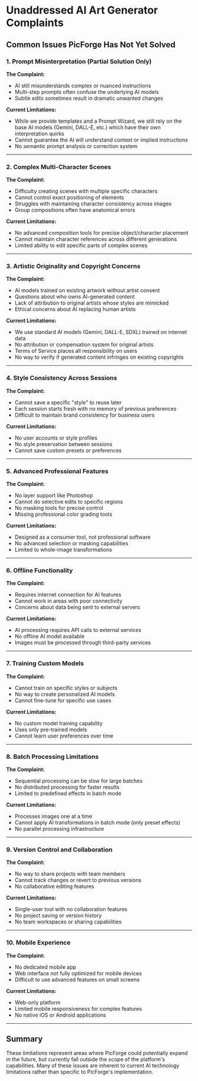 # Unaddressed AI Art Generator Complaints

## Common Issues PicForge Has Not Yet Solved

### 1. Prompt Misinterpretation (Partial Solution Only)
**The Complaint:**
- AI still misunderstands complex or nuanced instructions
- Multi-step prompts often confuse the underlying AI models
- Subtle edits sometimes result in dramatic unwanted changes

**Current Limitations:**
- While we provide templates and a Prompt Wizard, we still rely on the base AI models (Gemini, DALL-E, etc.) which have their own interpretation quirks
- Cannot guarantee the AI will understand context or implied instructions
- No semantic prompt analysis or correction system

---

### 2. Complex Multi-Character Scenes
**The Complaint:**
- Difficulty creating scenes with multiple specific characters
- Cannot control exact positioning of elements
- Struggles with maintaining character consistency across images
- Group compositions often have anatomical errors

**Current Limitations:**
- No advanced composition tools for precise object/character placement
- Cannot maintain character references across different generations
- Limited ability to edit specific parts of complex scenes

---

### 3. Artistic Originality and Copyright Concerns
**The Complaint:**
- AI models trained on existing artwork without artist consent
- Questions about who owns AI-generated content
- Lack of attribution to original artists whose styles are mimicked
- Ethical concerns about AI replacing human artists

**Current Limitations:**
- We use standard AI models (Gemini, DALL-E, SDXL) trained on internet data
- No attribution or compensation system for original artists
- Terms of Service places all responsibility on users
- No way to verify if generated content infringes on existing copyrights

---

### 4. Style Consistency Across Sessions
**The Complaint:**
- Cannot save a specific "style" to reuse later
- Each session starts fresh with no memory of previous preferences
- Difficult to maintain brand consistency for business users

**Current Limitations:**
- No user accounts or style profiles
- No style preservation between sessions
- Cannot save custom presets or preferences

---

### 5. Advanced Professional Features
**The Complaint:**
- No layer support like Photoshop
- Cannot do selective edits to specific regions
- No masking tools for precise control
- Missing professional color grading tools

**Current Limitations:**
- Designed as a consumer tool, not professional software
- No advanced selection or masking capabilities
- Limited to whole-image transformations

---

### 6. Offline Functionality
**The Complaint:**
- Requires internet connection for AI features
- Cannot work in areas with poor connectivity
- Concerns about data being sent to external servers

**Current Limitations:**
- AI processing requires API calls to external services
- No offline AI model available
- Images must be processed through third-party services

---

### 7. Training Custom Models
**The Complaint:**
- Cannot train on specific styles or subjects
- No way to create personalized AI models
- Cannot fine-tune for specific use cases

**Current Limitations:**
- No custom model training capability
- Uses only pre-trained models
- Cannot learn user preferences over time

---

### 8. Batch Processing Limitations
**The Complaint:**
- Sequential processing can be slow for large batches
- No distributed processing for faster results
- Limited to predefined effects in batch mode

**Current Limitations:**
- Processes images one at a time
- Cannot apply AI transformations in batch mode (only preset effects)
- No parallel processing infrastructure

---

### 9. Version Control and Collaboration
**The Complaint:**
- No way to share projects with team members
- Cannot track changes or revert to previous versions
- No collaborative editing features

**Current Limitations:**
- Single-user tool with no collaboration features
- No project saving or version history
- No team workspaces or sharing capabilities

---

### 10. Mobile Experience
**The Complaint:**
- No dedicated mobile app
- Web interface not fully optimized for mobile devices
- Difficult to use advanced features on small screens

**Current Limitations:**
- Web-only platform
- Limited mobile responsiveness for complex features
- No native iOS or Android applications

---

## Summary

These limitations represent areas where PicForge could potentially expand in the future, but currently fall outside the scope of the platform's capabilities. Many of these issues are inherent to current AI technology limitations rather than specific to PicForge's implementation.